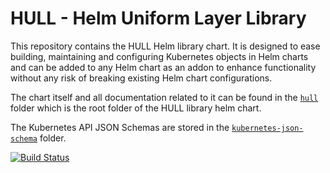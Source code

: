 # HULL - Helm Uniform Layer Library

This repository contains the HULL Helm library chart. It is designed to ease building, maintaining and configuring Kubernetes objects in Helm charts and can be added to any Helm chart as an addon to enhance functionality without any risk of breaking existing Helm chart configurations.

The chart itself and all documentation related to it can be found in the [`hull`](hull) folder which is the root folder of the HULL library helm chart. 

The Kubernetes API JSON Schemas are stored in the [`kubernetes-json-schema`](kubernetes-json-schema) folder. 

[![Build Status](https://dev.azure.com/arvato-systems-dmm/VPMS3%20CrossCutting/_apis/build/status/HULL/vidispine.hull.gated?branchName=refs%2Fpull%2F6%2Fmerge)](https://dev.azure.com/arvato-systems-dmm/VPMS3%20CrossCutting/_build/latest?definitionId=653&branchName=refs%2Fpull%2F6%2Fmerge)
